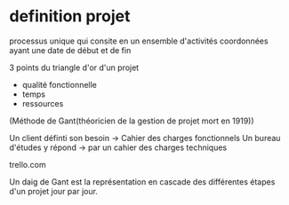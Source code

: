 definition projet
===

processus unique qui consite en un ensemble d'activités coordonnées ayant une date de début et de fin

3 points du triangle d'or d'un projet
- qualité fonctionnelle
- temps
- ressources

(Méthode de Gant(théoricien de la gestion de projet mort en 1919))

Un client définti son besoin -> Cahier des charges fonctionnels
Un bureau d'études y répond -> par un cahier des charges techniques

trello.com

Un daig de Gant est la représentation en cascade des différentes étapes d'un projet jour par jour.
